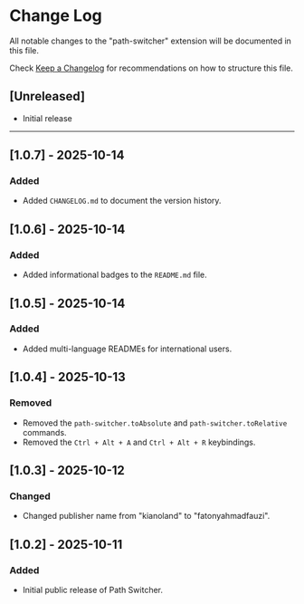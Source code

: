 # Change Log

All notable changes to the "path-switcher" extension will be documented in this file.

Check [Keep a Changelog](http://keepachangelog.com/) for recommendations on how to structure this file.

## [Unreleased]

- Initial release

---

## [1.0.7] - 2025-10-14

### Added

- Added `CHANGELOG.md` to document the version history.

## [1.0.6] - 2025-10-14

### Added

- Added informational badges to the `README.md` file.

## [1.0.5] - 2025-10-14

### Added

- Added multi-language READMEs for international users.

## [1.0.4] - 2025-10-13

### Removed

- Removed the `path-switcher.toAbsolute` and `path-switcher.toRelative` commands.
- Removed the `Ctrl + Alt + A` and `Ctrl + Alt + R` keybindings.

## [1.0.3] - 2025-10-12

### Changed

- Changed publisher name from "kianoland" to "fatonyahmadfauzi".

## [1.0.2] - 2025-10-11

### Added

- Initial public release of Path Switcher.
